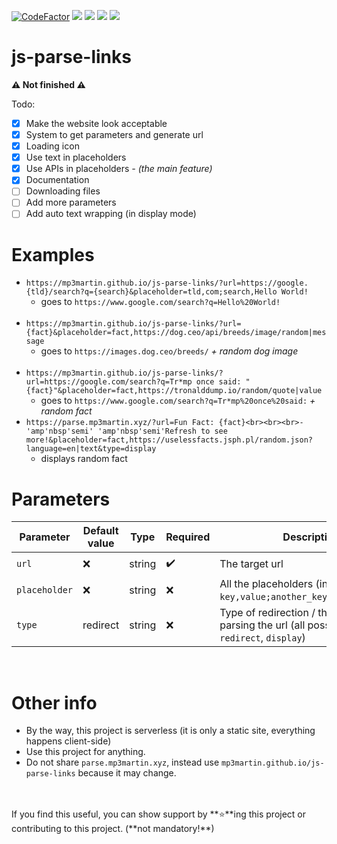 [![CodeFactor](https://www.codefactor.io/repository/github/MP3Martin/js-parse-links/badge)](#/)
[<img src="https://img.shields.io/github/license/MP3Martin/js-parse-links">](#/)
[<img src="https://img.shields.io/github/stars/MP3Martin/js-parse-links">](#/)
[<img src="https://img.shields.io/github/forks/MP3Martin/js-parse-links">](#/)
[<img src="https://img.shields.io/github/issues/MP3Martin/js-parse-links">](#/)

# js-parse-links
**⚠️ Not finished ⚠️**

Todo:
- [x] Make the website look acceptable
- [x] System to get parameters and generate url
- [x] Loading icon
- [x] Use text in placeholders
- [x] Use APIs in placeholders _- (the main feature)_
- [x] Documentation
- [ ] Downloading files
- [ ] Add more parameters
- [ ] Add auto text wrapping (in display mode)

# Examples
* `https://mp3martin.github.io/js-parse-links/?url=https://google.{tld}/search?q={search}&placeholder=tld,com;search,Hello World!`
   * goes to `https://www.google.com/search?q=Hello%20World!` <br><br>
* `https://mp3martin.github.io/js-parse-links/?url={fact}&placeholder=fact,https://dog.ceo/api/breeds/image/random|message`
   * goes to `https://images.dog.ceo/breeds/` _+ random dog image_ <br><br>
* `https://mp3martin.github.io/js-parse-links/?url=https://google.com/search?q=Tr*mp once said: "{fact}"&placeholder=fact,https://tronalddump.io/random/quote|value`
   * goes to `https://www.google.com/search?q=Tr*mp%20once%20said:` _+ random fact_
* `https://parse.mp3martin.xyz/?url=Fun Fact: {fact}<br><br><br>-'amp'nbsp'semi' 'amp'nbsp'semi'Refresh to see more!&placeholder=fact,https://uselessfacts.jsph.pl/random.json?language=en|text&type=display`
   * displays random fact

# Parameters
| Parameter         | Default value             | Type    | Required            | Description                                                                                                                                                                                                                     | Example value                                                    |
| ----------------- | ------------------------- | ------- | ------------------- | ------------------------------------------------------------------------------------------------------------------------------------------------------------------------------------------------------------------------------- | ---------------------------------------------------------------- |
| `url`             | :x:                       | string  | :heavy_check_mark:  | The target url                                                                                                                                                                                                                  | `https://www.google.com/search?q={search}`                       |
| `placeholder`     | :x:                       | string  | :x:                 | All the placeholders (in this format: `key,value;another_key,another_value`)                                                                                                                                                    | `search,Hello World!`                                            |
| `type`            | redirect                  | string  | :x:                 | Type of redirection / thing to do after parsing the url (all possible values: `redirect`, `display`)                                                                                                                                                                        | `redirect`                                                       |

<br>

# Other info
* By the way, this project is serverless (it is only a static site, everything happens client-side)
* Use this project for anything.
* Do not share `parse.mp3martin.xyz`, instead use `mp3martin.github.io/js-parse-links` because it may change.
<br>
<br>
If you find this useful, you can show support by **⭐**ing this project or contributing to this project. (**not mandatory!**)
